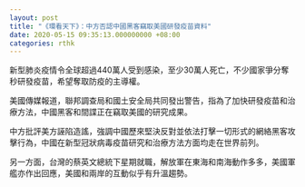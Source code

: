 ```yaml
---
layout: post
title: "《環看天下》：中方否認中國黑客竊取美國研發疫苗資料"
date: 2020-05-15 09:35:13.000000000 +08:00
categories: rthk
---
```


新型肺炎疫情令全球超過440萬人受到感染，至少30萬人死亡，不少國家爭分奪秒研發疫苗，希望奪取防疫的主導權。

美國傳媒報道，聯邦調查局和國土安全局共同發出警告，指為了加快研發疫苗和治療方法，中國黑客和間諜正在竊取美國的研究成果。

中方批評美方誣陷造謠，強調中國歷來堅決反對並依法打擊一切形式的網絡黑客攻擊行為，中國在新型冠狀病毒疫苗研究和治療方法方面均走在世界前列。

另一方面，台灣的蔡英文總統下星期就職，解放軍在東海和南海動作多多，美國軍艦亦作出回應，美國和兩岸的互動似乎有升溫趨勢。
